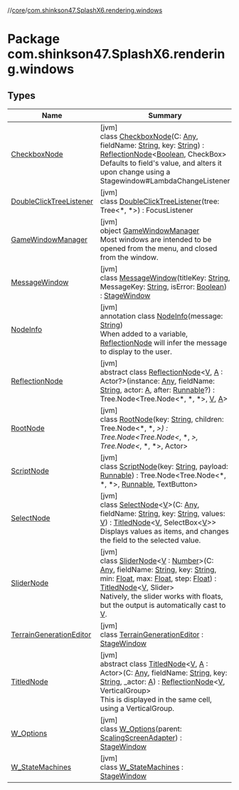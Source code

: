 //[core](../../index.md)/[com.shinkson47.SplashX6.rendering.windows](index.md)

# Package com.shinkson47.SplashX6.rendering.windows

## Types

| Name | Summary |
|---|---|
| [CheckboxNode](-checkbox-node/index.md) | [jvm]<br>class [CheckboxNode](-checkbox-node/index.md)(C: [Any](https://kotlinlang.org/api/latest/jvm/stdlib/kotlin/-any/index.html), fieldName: [String](https://kotlinlang.org/api/latest/jvm/stdlib/kotlin/-string/index.html), key: [String](https://kotlinlang.org/api/latest/jvm/stdlib/kotlin/-string/index.html)) : [ReflectionNode](-reflection-node/index.md)&lt;[Boolean](https://kotlinlang.org/api/latest/jvm/stdlib/kotlin/-boolean/index.html), CheckBox&gt; <br>Defaults to field's value, and alters it upon change using a Stagewindow#LambdaChangeListener |
| [DoubleClickTreeListener](-double-click-tree-listener/index.md) | [jvm]<br>class [DoubleClickTreeListener](-double-click-tree-listener/index.md)(tree: Tree&lt;*, *&gt;) : FocusListener |
| [GameWindowManager](-game-window-manager/index.md) | [jvm]<br>object [GameWindowManager](-game-window-manager/index.md)<br>Most windows are intended to be opened from the menu, and closed from the window. |
| [MessageWindow](-message-window/index.md) | [jvm]<br>class [MessageWindow](-message-window/index.md)(titleKey: [String](https://kotlinlang.org/api/latest/jvm/stdlib/kotlin/-string/index.html), MessageKey: [String](https://kotlinlang.org/api/latest/jvm/stdlib/kotlin/-string/index.html), isError: [Boolean](https://kotlinlang.org/api/latest/jvm/stdlib/kotlin/-boolean/index.html)) : [StageWindow](../com.shinkson47.SplashX6.rendering/-stage-window/index.md) |
| [NodeInfo](-node-info/index.md) | [jvm]<br>annotation class [NodeInfo](-node-info/index.md)(message: [String](https://kotlinlang.org/api/latest/jvm/stdlib/kotlin/-string/index.html))<br>When added to a variable, [ReflectionNode](-reflection-node/index.md) will infer the message to display to the user. |
| [ReflectionNode](-reflection-node/index.md) | [jvm]<br>abstract class [ReflectionNode](-reflection-node/index.md)&lt;[V](-reflection-node/index.md), [A](-reflection-node/index.md) : Actor?&gt;(instance: [Any](https://kotlinlang.org/api/latest/jvm/stdlib/kotlin/-any/index.html), fieldName: [String](https://kotlinlang.org/api/latest/jvm/stdlib/kotlin/-string/index.html), actor: [A](-reflection-node/index.md), after: [Runnable](https://docs.oracle.com/javase/8/docs/api/java/lang/Runnable.html)?) : Tree.Node&lt;Tree.Node&lt;*, *, *&gt;, [V](-reflection-node/index.md), [A](-reflection-node/index.md)&gt; |
| [RootNode](-root-node/index.md) | [jvm]<br>class [RootNode](-root-node/index.md)(key: [String](https://kotlinlang.org/api/latest/jvm/stdlib/kotlin/-string/index.html), children: Tree.Node&lt;*, *, *&gt;) : Tree.Node&lt;Tree.Node&lt;*, *, *&gt;, Tree.Node&lt;*, *, *&gt;, Actor&gt; |
| [ScriptNode](-script-node/index.md) | [jvm]<br>class [ScriptNode](-script-node/index.md)(key: [String](https://kotlinlang.org/api/latest/jvm/stdlib/kotlin/-string/index.html), payload: [Runnable](https://docs.oracle.com/javase/8/docs/api/java/lang/Runnable.html)) : Tree.Node&lt;Tree.Node&lt;*, *, *&gt;, [Runnable](https://docs.oracle.com/javase/8/docs/api/java/lang/Runnable.html), TextButton&gt; |
| [SelectNode](-select-node/index.md) | [jvm]<br>class [SelectNode](-select-node/index.md)&lt;[V](-select-node/index.md)&gt;(C: [Any](https://kotlinlang.org/api/latest/jvm/stdlib/kotlin/-any/index.html), fieldName: [String](https://kotlinlang.org/api/latest/jvm/stdlib/kotlin/-string/index.html), key: [String](https://kotlinlang.org/api/latest/jvm/stdlib/kotlin/-string/index.html), values: [V](-select-node/index.md)) : [TitledNode](-titled-node/index.md)&lt;[V](-select-node/index.md), SelectBox&lt;[V](-select-node/index.md)&gt;&gt; <br>Displays values as items, and changes the field to the selected value. |
| [SliderNode](-slider-node/index.md) | [jvm]<br>class [SliderNode](-slider-node/index.md)&lt;[V](-slider-node/index.md) : [Number](https://kotlinlang.org/api/latest/jvm/stdlib/kotlin/-number/index.html)&gt;(C: [Any](https://kotlinlang.org/api/latest/jvm/stdlib/kotlin/-any/index.html), fieldName: [String](https://kotlinlang.org/api/latest/jvm/stdlib/kotlin/-string/index.html), key: [String](https://kotlinlang.org/api/latest/jvm/stdlib/kotlin/-string/index.html), min: [Float](https://kotlinlang.org/api/latest/jvm/stdlib/kotlin/-float/index.html), max: [Float](https://kotlinlang.org/api/latest/jvm/stdlib/kotlin/-float/index.html), step: [Float](https://kotlinlang.org/api/latest/jvm/stdlib/kotlin/-float/index.html)) : [TitledNode](-titled-node/index.md)&lt;[V](-slider-node/index.md), Slider&gt; <br>Natively, the slider works with floats, but the output is automatically cast to [V](-slider-node/index.md). |
| [TerrainGenerationEditor](-terrain-generation-editor/index.md) | [jvm]<br>class [TerrainGenerationEditor](-terrain-generation-editor/index.md) : [StageWindow](../com.shinkson47.SplashX6.rendering/-stage-window/index.md) |
| [TitledNode](-titled-node/index.md) | [jvm]<br>abstract class [TitledNode](-titled-node/index.md)&lt;[V](-titled-node/index.md), [A](-titled-node/index.md) : Actor&gt;(C: [Any](https://kotlinlang.org/api/latest/jvm/stdlib/kotlin/-any/index.html), fieldName: [String](https://kotlinlang.org/api/latest/jvm/stdlib/kotlin/-string/index.html), key: [String](https://kotlinlang.org/api/latest/jvm/stdlib/kotlin/-string/index.html), _actor: [A](-titled-node/index.md)) : [ReflectionNode](-reflection-node/index.md)&lt;[V](-titled-node/index.md), VerticalGroup&gt; <br>This is displayed in the same cell, using a VerticalGroup. |
| [W_Options](-w_-options/index.md) | [jvm]<br>class [W_Options](-w_-options/index.md)(parent: [ScalingScreenAdapter](../com.shinkson47.SplashX6.rendering/-scaling-screen-adapter/index.md)) : [StageWindow](../com.shinkson47.SplashX6.rendering/-stage-window/index.md) |
| [W_StateMachines](-w_-state-machines/index.md) | [jvm]<br>class [W_StateMachines](-w_-state-machines/index.md) : [StageWindow](../com.shinkson47.SplashX6.rendering/-stage-window/index.md) |
